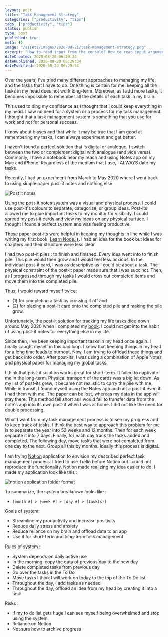 ```yaml
---
layout: post
title: "Task Management Strategy"
categories: ["productivity", "tips"]
tags: ["productivity", "tips"]
status: publish
type: post
published: true
meta: {}
image: "/assets/images/2020-08-21/task-management-strategy.png"
excerpt: "How to read input from the console? How to read input arguments provided by a user in the command line?"
dateCreated: 2020-08-20 06:29:34
datePublished: 2020-08-20 06:29:34
dateModified: 2020-08-20 06:29:34
---
```


Over the years, I've tried many different approaches to managing my life and the tasks that I have to do. One thing is certain for me: keeping all the tasks in my head does not work long-term. Moreover, as I add more tasks, it becomes impossible to remember all the details of each task in my brain.

This used to ding my confidence as I thought that I could keep everything in my head. I saw no need for a system or a process for my task management. I thought that a task management system is something that you use for work and not for personal success.

I know about biases and that while it may be true that I am good at remembering my tasks, I can always experiment and get better.

I haven't found a perfect solution that is digital or analogue. I switch between the two or complement digital with analogue (and vice versa). Commonly, I have a notebook near my reach and using Notes app on my Mac and iPhone. Regardless of the medium that I use, I ALWAYS date my tasks.

Recently, I had an experiment from March to May 2020 where I went back to using simple paper post-it notes and nothing else.

![Post it notes](https://cdn-std.droplr.net/files/acc_603419/NlqD8C)

Using the post-it notes system was a visual and physical process. I could use post-it's colours to separate, categorize, or group ideas. Post-its allowed me to glue important tasks to my monitor for visibility. I could spread my post-it cards and view my ideas on any physical surface. I thought I found a perfect system and was feeling productive.

These paper post-its were helpful in keeping my thoughts in line while I was writing my first book, [Learn Node.js](https://learnnodejs.dev). I had an idea for the book but ideas for chapters and their structure were less clear.

I had two post-it piles : to finish and finished. Every idea went into to finish pile. This pile would then grow and I would feel less anxious. In the individual post-it card, I was as descriptive as I could be about a task. The physical constraint of the post-it paper made sure that I was succinct. Then, as I progressed through my tasks I would cross out completed items and move them into the completed pile.

Thus, I would reward myself twice:

- (1) for completing a task by crossing it off and
- (2) for placing a post-it card onto the completed pile and making the pile grow.

Unfortunately, the post-it solution for tracking my life tasks died down around May 2020 when I completed my [book](https://learnnodejs.dev). I could not get into the habit of using post-it notes for everything else in my life.

Since then, I've been keeping important tasks in my head once again. I finally caught myself in this bad loop. I know that keeping things in my head for a long time leads to burnout. Now, I am trying to offload these things and get back into order. After post-its, I was using a combination of Apple Notes and physical paper for managing my global tasks.

I think that post-it solution works great for short-term. It failed to captivate me in the long-term. Physical transport of the cards was a big let down. As my list of post-its grew, it became not realistic to carry the pile with me. While in transit, I found myself using the Notes app and not a post-it even if I had them with me. The paper can be lost, whereas my data in the app will stay there. This method fell short as I would fail to transfer data from the note's app into its own post-it when I was at home. I did not like the need for double processing.

What I want from my task management process is to see my progress and to keep track of tasks. I think the best way to approach this problem for me is to separate the year into 52 weeks and 12 months. Then for each week separate it into 7 days. Finally, for each day track the tasks added and completed. The following day, move tasks that were not completed from one day to the next. Group all this by months. Ideally this process is digital.

I am trying [Notion](https://www.notion.so) application to envision my described perfect task management process. I tried to use Trello before Notion but I could not reproduce the functionality. Notion made realizing my idea easier to do. I made my application look like this :

![notion application folder format](https://cdn-std.droplr.net/files/acc_603419/37AlCw)

To summarize, the system breakdown looks like :

- `[month #] > [week #] > [day #] > [task(s)]`

Goals of system:

- Streamline my productivity and increase positivity
- Reduce daily stress and anxiety
- Reduce reliance on my brain and offload data to an app
- Use it for short-term and long-term task management

Rules of system :

- System depends on daily active use
- In the morning, copy the data of previous day to the new day
- Delete completed tasks from previous day
- Go over the tasks in the To Do
- Move tasks I think I will work on today to the top of the To Do list
- Throughout the day, I add tasks as needed
- Throughout the day, offload an idea from my head by creating it into a task

Risks :

- If my to do list gets huge I can see myself being overwhelmed and stop using the system
- Reliance on Notion
- Not sure how to archive progress
